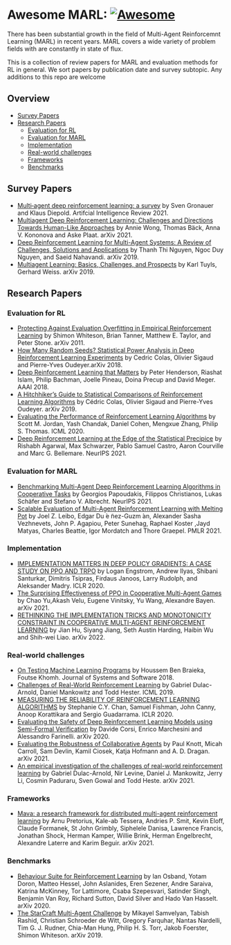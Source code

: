 # Awesome MARL: [![Awesome](https://cdn.rawgit.com/sindresorhus/awesome/d7305f38d29fed78fa85652e3a63e154dd8e8829/media/badge.svg)](https://github.com/sindresorhus/awesome)

There has been substantial growth in the field of Multi-Agent Reinforcemnt Learning (MARL) in recent years. MARL covers a wide variety of problem fields with are constantly in state of flux.

This is a collection of review papers for MARL and evaluation methods for RL in general. We sort papers by publication date and survey subtopic. Any additions to this repo are welcome
## Overview
* [Survey Papers](https://github.com/siddarthsingh1/MARL-literature)
* [Research Papers](https://github.com/siddarthsingh1/MARL-literature)
  * [Evaluation for RL](https://github.com/siddarthsingh1/MARL-literature#evaluation-RL)
  * [Evaluation for MARL](https://github.com/siddarthsingh1/MARL-literature#evaluation-MARL)
  * [Implementation](https://github.com/siddarthsingh1/MARL-literature#implementation)
  * [Real-world challenges](https://github.com/siddarthsingh1/MARL-literature#real-world-challenges)
  * [Frameworks](https://github.com/siddarthsingh1/MARL-literature#frameworks)
  * [Benchmarks](https://github.com/siddarthsingh1/MARL-literature#benchmarks)
 
## Survey Papers
* [Multi‑agent deep reinforcement learning: a survey](https://link.springer.com/content/pdf/10.1007/s10462-021-09996-w.pdf) by Sven Gronauer and Klaus Diepold. Artifcial Intelligence Review 2021.
* [Multiagent Deep Reinforcement Learning: Challenges and Directions Towards Human-Like Approaches](https://www.researchgate.net/publication/353060371_Multiagent_Deep_Reinforcement_Learning_Challenges_and_Directions_Towards_Human-Like_Approaches) by Annie Wong, Thomas Bäck, Anna V. Kononova and Aske Plaat. arXiv 2021.
* [Deep Reinforcement Learning for Multi-Agent Systems: A Review of Challenges, Solutions and Applications](https://arxiv.org/pdf/1812.11794.pdf) by Thanh Thi Nguyen, Ngoc Duy Nguyen, and Saeid Nahavandi. arXiv 2019.
* [Multiagent Learning: Basics, Challenges, and Prospects](http://www.weiss-gerhard.info/publications/AI_MAGAZINE_2012_TuylsWeiss.pdf) by Karl Tuyls, Gerhard Weiss. arXiv 2019.

## Research Papers

### Evaluation for RL
* [Protecting Against Evaluation Overfitting in Empirical Reinforcement Learning](https://www.cs.utexas.edu/~pstone/Papers/bib2html-links/ADPRL11-shimon.pdf) by Shimon Whiteson, Brian Tanner, Matthew E. Taylor, and Peter Stone. arXiv 2011.
* [How Many Random Seeds? Statistical Power Analysis in Deep Reinforcement Learning Experiments](https://arxiv.org/pdf/1806.08295.pdf) by Cedric Colas, Olivier Sigaud and Pierre-Yves Oudeyer.arXiv 2018.
* [Deep Reinforcement Learning that Matters](https://arxiv.org/pdf/1709.06560.pdf) by Peter Henderson, Riashat Islam, Philip Bachman, Joelle Pineau, Doina Precup and David Meger. AAAI 2018.
* [A Hitchhiker’s Guide to Statistical Comparisons of Reinforcement Learning Algorithms](https://arxiv.org/pdf/1904.06979.pdf) by Cédric Colas, Olivier Sigaud and Pierre-Yves Oudeyer. arXiv 2019.
* [Evaluating the Performance of Reinforcement Learning Algorithms](https://arxiv.org/pdf/2006.16958.pdf) by Scott M. Jordan, Yash Chandak, Daniel Cohen, Mengxue Zhang, Philip S. Thomas. ICML 2020.
* [Deep Reinforcement Learning at the Edge of the Statistical Precipice](https://arxiv.org/pdf/2108.13264.pdf) by Rishabh Agarwal, Max Schwarzer, Pablo Samuel Castro, Aaron Courville and  Marc G. Bellemare. NeurIPS 2021.


### Evaluation for MARL
* [Benchmarking Multi-Agent Deep Reinforcement Learning Algorithms in Cooperative Tasks](https://arxiv.org/pdf/2006.07869.pdf) by Georgios Papoudakis, Filippos Christianos,  Lukas Schäfer and Stefano V. Albrecht. NeurIPS 2021.
* [Scalable Evaluation of Multi-Agent Reinforcement Learning with Melting Pot](https://arxiv.org/pdf/2107.06857.pdf) by Joel Z. Leibo, Edgar Du ́e ̃nez-Guzm ́an, Alexander Sasha Vezhnevets, John P. Agapiou, Peter Sunehag, Raphael Koster ,Jayd Matyas, Charles Beattie, Igor Mordatch and Thore Graepel. PMLR 2021.

### Implementation
* [IMPLEMENTATION MATTERS IN DEEP POLICY GRADIENTS: A CASE STUDY ON PPO AND TRPO](https://arxiv.org/pdf/2005.12729.pdf) by Logan Engstrom, Andrew Ilyas, Shibani Santurkar, Dimitris Tsipras, Firdaus Janoos, Larry Rudolph, and Aleksander Madry. ICLR 2020.
* [The Surprising Effectiveness of PPO in Cooperative Multi-Agent Games](https://arxiv.org/pdf/2103.01955.pdf) by Chao Yu,Akash Velu, Eugene Vinitsky, Yu Wang, Alexandre Bayen. arXiv 2021.
* [RETHINKING THE IMPLEMENTATION TRICKS AND MONOTONICITY CONSTRAINT IN COOPERATIVE MULTI-AGENT REINFORCEMENT LEARNING](https://arxiv.org/pdf/2102.03479.pdf) by Jian Hu, Siyang Jiang, Seth Austin Harding, Haibin Wu and Shih-wei Liao. arXiv 2022.

### Real-world challenges
* [On Testing Machine Learning Programs](https://arxiv.org/pdf/1812.02257.pdf) by Houssem Ben Braieka, Foutse Khomh. Journal of Systems and Software 2018.
* [Challenges of Real-World Reinforcement Learning](https://arxiv.org/pdf/1904.12901.pdf) by Gabriel Dulac-Arnold, Daniel Mankowitz and Todd Hester. ICML 2019.
* [MEASURING THE RELIABILITY OF REINFORCEMENT LEARNING ALGORITHMS](https://arxiv.org/pdf/1912.05663.pdf) by Stephanie C.Y. Chan, Samuel Fishman, John Canny, Anoop Korattikara and Sergio Guadarrama. ICLR 2020.
* [Evaluating the Safety of Deep Reinforcement Learning Models using Semi-Formal Verification](https://arxiv.org/pdf/2010.09387.pdf) by Davide Corsi, Enrico Marchesini and Alessandro Farinelli. arXiv 2020.
* [Evaluating the Robustness of Collaborative Agents](https://arxiv.org/pdf/2101.05507.pdf) by Paul Knott, Micah Carroll, Sam Devlin, Kamil Ciosek, Katja Hofmann and A. D. Dragan. arXiv 2021.
* [An empirical investigation of the challenges of real-world reinforcement learning](https://arxiv.org/pdf/2003.11881.pdf) by Gabriel Dulac-Arnold, Nir Levine, Daniel J. Mankowitz, Jerry Li, Cosmin Paduraru, Sven Gowal and Todd Heste. arXiv 2021.

### Frameworks
* [Mava: a research framework for distributed multi-agent reinforcement learning](https://arxiv.org/pdf/2107.01460.pdf) by Arnu Pretorius, Kale-ab Tessera, Andries P. Smit, Kevin Eloff, Claude Formanek, St John Grimbly, Siphelele Danisa, Lawrence Francis, Jonathan Shock, Herman Kamper, Willie Brink, Herman Engelbrecht, Alexandre Laterre and Karim Beguir. arXiv 2021.

### Benchmarks
* [Behaviour Suite for Reinforcement Learning](https://arxiv.org/pdf/1908.03568.pdf) by Ian Osband, Yotam Doron, Matteo Hessel, John Aslanides, Eren Sezener, Andre Saraiva, Katrina McKinney, Tor Lattimore, Csaba Szepesvari, Satinder Singh, Benjamin Van Roy, Richard Sutton, David Silver and Hado Van Hasselt. arXiv 2020.
* [The StarCraft Multi-Agent Challenge](https://arxiv.org/abs/1902.04043) by Mikayel Samvelyan, Tabish Rashid, Christian Schroeder de Witt, Gregory Farquhar, Nantas Nardelli, Tim G. J. Rudner, Chia-Man Hung, Philip H. S. Torr, Jakob Foerster, Shimon Whiteson. arXiv 2019.
